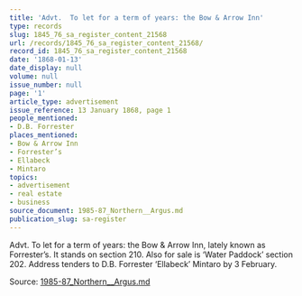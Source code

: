 ```yaml
---
title: 'Advt.  To let for a term of years: the Bow & Arrow Inn'
type: records
slug: 1845_76_sa_register_content_21568
url: /records/1845_76_sa_register_content_21568/
record_id: 1845_76_sa_register_content_21568
date: '1868-01-13'
date_display: null
volume: null
issue_number: null
page: '1'
article_type: advertisement
issue_reference: 13 January 1868, page 1
people_mentioned:
- D.B. Forrester
places_mentioned:
- Bow & Arrow Inn
- Forrester’s
- Ellabeck
- Mintaro
topics:
- advertisement
- real estate
- business
source_document: 1985-87_Northern__Argus.md
publication_slug: sa-register
---
```


Advt.  To let for a term of years: the Bow & Arrow Inn, lately known as Forrester’s.  It stands on section 210.  Also for sale is ‘Water Paddock’ section 202.  Address tenders to D.B. Forrester ‘Ellabeck’ Mintaro by 3 February.

Source: [1985-87_Northern__Argus.md](/downloads/markdown/1985-87_Northern__Argus.md)
